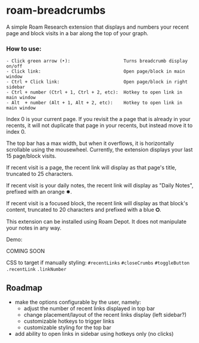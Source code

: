# roam-breadcrumbs

A simple Roam Research extension that displays and numbers your recent page and block visits in a bar along the top of your graph.

### How to use:
    - Click green arrow (‣):                    Turns breadcrumb display on/off
    - Click link:                               Open page/block in main window
    - Ctrl + Click link:                        Open page/block in right sidebar
    - Ctrl + number (Ctrl + 1, Ctrl + 2, etc):  Hotkey to open link in main window
    - Alt  + number (Alt + 1, Alt + 2, etc):    Hotkey to open link in main window

Index 0 is your current page. If you revisit the a page that is already in your recents, it will not duplicate that page in your recents, but instead move it to index 0.

The top bar has a max width, but when it overflows, it is horizontally scrollable using the mousewheel. Currently, the extension displays your last 15 page/block visits. 

If recent visit is a page, the recent link will display as that page's title, truncated to 25 characters.

If recent visit is your daily notes, the recent link will display as "Daily Notes", prefixed with an orange ✹.

If recent visit is a focused block, the recent link will display as that block's content, truncated to 20 characters and prefixed with a blue 🞇.

This extension can be installed using Roam Depot. It does not manipulate your notes in any way.

Demo:

COMING SOON

CSS to target if manually styling:
`#recentLinks`
`#closeCrumbs`
`#toggleButton`
`.recentLink`
`.linkNumber`

## Roadmap

- make the options configurable by the user, namely:
  * adjust the number of recent links displayed in top bar
  * change placement/layout of the recent links display (left sidebar?)
  * customizable hotkeys to trigger links
  * customizable styling for the top bar
- add ability to open links in sidebar using hotkeys only (no clicks)
